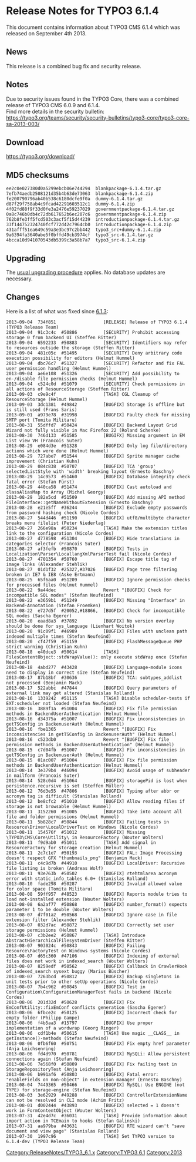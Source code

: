 Release Notes for TYPO3 6.1.4
=============================

This document contains information about TYPO3 CMS 6.1.4 which was
released on September 4th 2013.

News
----

This release is a combined bug fix and security release.

Notes
-----

Due to security issues found in the TYPO3 Core, there was a combined
release of TYPO3 CMS 6.0.9 and 6.1.4.\
Find more details in the security bulletin:
<https://typo3.org/teams/security/security-bulletins/typo3-core/typo3-core-sa-2013-003/>

Download
--------

<https://typo3.org/download/>

MD5 checksums
-------------

    ee2c0e027380d0a5299ebcb06e744294  blankpackage-6.1.4.tar.gz
    7efb74aedb2508121d35b4b63de73063  blankpackage-6.1.4.zip
    fe200790796ab40b538c6180dcfe9f0a  dummy-6.1.4.tar.gz
    d87f29f758ab4c9fcad42291603512c1  dummy-6.1.4.zip
    4f02fd88f9f33d0fe3a2476e59237029  governmentpackage-6.1.4.tar.gz
    0a8c746b0db4c72db617652b6ec207c6  governmentpackage-6.1.4.zip
    762b8fe3ff5fcd503c3acf5f15d44239  introductionpackage-6.1.4.tar.gz
    33f144752324740fcf772d42c7964cb0  introductionpackage-6.1.4.zip
    431afff51ea649c59a3e3bc97c2bb442  typo3_src+dummy-6.1.4.zip
    9a6394fa3640abe5f0bffd49cb3974cf  typo3_src-6.1.4.tar.gz
    4bcca10d941070543db5399c3a58b7a7  typo3_src-6.1.4.zip

Upgrading
---------

The [usual upgrading
procedure](https://docs.typo3.org/typo3cms/InstallationGuide/) applies.
No database updates are necessary.

Changes
-------

Here is a list of what was fixed since [6.1.3](TYPO3_6.1.3 "wikilink"):

    2013-09-04  734f851                  [RELEASE] Release of TYPO3 6.1.4 (TYPO3 Release Team)
    2013-09-04  91c3c4c  #50886          [SECURITY] Prohibit accessing storage 0 from backend UI (Steffen Ritter)
    2013-09-04  6592233  #50883          [SECURITY] Identifiers may refer to resources outside the storage (Steffen Ritter)
    2013-09-04  481c05c  #51495          [SECURITY] Deny arbitrary code execution possibility for editors (Helmut Hummel)
    2013-09-04  dbc76c7  #51327          [SECURITY] Refactor and fix FAL user permission handling (Helmut Hummel)
    2013-09-04  ae6e108  #51326          [SECURITY] Add possibility to en-/disable file permission checks (Helmut Hummel)
    2013-09-04  c524c0d  #51079          [SECURITY] Check permissions in all actions of ResourceStorage (Steffen Ritter)
    2013-09-03  c9e9c4f                  [TASK] CGL Cleanup of ResourceStorage (Helmut Hummel)
    2013-09-03  3dc1381  #49842          [BUGFIX] Storage is offline but is still used (Frans Saris)
    2013-09-01  a979e78  #31998          [BUGFIX] Faulty check for missing SMTP port (Tomita Militaru)
    2013-08-31  55dffd7  #50424          [BUGFIX] Backend Layout Grid Wizard not fully visible in Mac Firefox 22 (Roland Schenke)
    2013-08-30  746d133  #51585          [BUGIFX] Missing argument in EM List view VH (Francois Suter)
    2013-08-29  e084d3e  #51328          [BUGFIX] Only log file/directory actions which were done (Helmut Hummel)
    2013-08-29  727abe7  #51544          [BUGFIX] Sprite manager cache improvement (Christian Kuhn)
    2013-08-29  084c838  #50707          [BUGFIX] TCA 'group' selectedListStyle with 'width' breaking layout (Ernesto Baschny)
    2013-08-29  14c9573  #51460          [BUGFIX] Database integrity check fatal error (Stefan Fürst)
    2013-08-29  440ca58  #51474          [BUGFIX] Cast autoload and classAliasMap to Array (Michel Georgy)
    2013-08-29  182e5cd  #51509          [BUGFIX] Add missing API method FileInterface::getNameWithoutExtension (Ernesto Baschny)
    2013-08-28  e21e5ff  #36244          [BUGFIX] Exclude empty passwords from password hashing check (Nicole Cordes)
    2013-08-27  544d446  #51190          [BUGFIX] utf8/multibyte character breaks menu filelist (Peter Niederlag)
    2013-08-27  266e98a  #50234          [TASK] Make the extension titles link to the configuration (Nicole Cordes)
    2013-08-27  d778598  #51304          [BUGFIX] Hide translations in categories selector (Francois Suter)
    2013-08-27  af3fefb  #50870          [BUGFIX] Tests in Localization\Parser\LocallangXmlParserTest fail (Nicole Cordes)
    2013-08-27  4701354  #50760          [BUGFIX] Escape title tag of image links (Alexander Stehlik)
    2013-08-27  01d1f32  #25327,#37026   [BUGFIX] Page tree filtering broken in IE7 & IE8 (Aske Ertmann)
    2013-08-25  65f6aa0  #51209          [BUGFIX] Ignore permission checks for processed files (Helmut Hummel)
    2013-08-22  9a44dec                  Revert "[BUGFIX] Check for incompatible SQL modes" (Stefan Neufeind)
    2013-08-22  e3659b1  #51249          [BUGFIX] Missing "Interface" in Backend-Annotation (Stefan Froemken)
    2013-08-22  e727d5f  #20052,#18866,  [BUGFIX] Check for incompatible SQL modes (Sascha Egerer)
    2013-08-20  eaad8a3  #37892          [BUGFIX] No version overlay should be done for sys_language (Lienhart Woitok)
    2013-08-20  91c09f1  #46989          [BUGFIX] Files with unclean path indexed multiple times (Stefan Neufeind)
    2013-08-20  cf47f59  #51159          [BUGFIX] FlashMessageQueue PHP strict warning (Christian Kuhn)
    2013-08-18  e40dce3  #50614          [TASK] FilesContentObject::stdWrapValue(): only execute stdWrap once (Stefan Neufeind)
    2013-08-18  4abd277  #43428          [BUGFIX] Language-module icons need to display in correct size (Stefan Neufeind)
    2013-08-17  87b18bf  #30636          [BUGFIX] TCA: subtypes_addlist not processed (Benjamin Mack)
    2013-08-17  522abbc  #47844          [BUGFIX] Query parameters of external link may get altered (Stanislas Rolland)
    2013-08-16  1339242  #51115          [TASK] Disable scheduler-tests if EXT:scheduler not loaded (Stefan Neufeind)
    2013-08-16  3889f1a  #51004          [BUGFIX] Fix file permission methods in BackendUserAuthentication (Helmut Hummel)
    2013-08-16  d34375a  #51007          [BUGFIX] Fix inconsistencies in getTSConfig in BackenuserAuth (Helmut Hummel)
    2013-08-16  fbe1365                  Revert "[BUGFIX] Fix inconsistencies in getTSConfig in BackenuserAuth" (Helmut Hummel)
    2013-08-16  c523db0                  Revert "[BUGFIX] Fix file permission methods in BackendUserAuthentication" (Helmut Hummel)
    2013-08-15  c7d04fb  #51007          [BUGFIX] Fix inconsistencies in getTSConfig in BackenuserAuth (Helmut Hummel)
    2013-08-15  01ac007  #51004          [BUGFIX] Fix file permission methods in BackendUserAuthentication (Helmut Hummel)
    2013-08-14  3e379b4  #46094          [BUGFIX] Avoid usage of subheader in mailform (Francois Suter)
    2013-08-14  528c0d4  #51064          [BUGFIX] storagePid is lost when persistence.recursive is set (Steffen Müller)
    2013-08-12  76d3e55  #47806          [BUGFIX] Typing after abbr or acronym tag is difficult (Stanislas Rolland)
    2013-08-12  be8cfc2  #51010          [BUGFIX] Allow reading files if storage is not browsable (Helmut Hummel)
    2013-08-11  3152260  #51005          [BUGFIX] Take into account all file and folder permissions (Helmut Hummel)
    2013-08-11  5b828c7  #50844          [BUGFIX] Failing tests in Resource\Driver\LocalDriverTest on Windows (Nicole Cordes)
    2013-08-11  154576f  #51012          [BUGFIX] Missing \TYPO3\CMS\Core\Utility\ in ResourceFactory (Wouter Wolters)
    2013-08-11  f9d9ab0  #51011          [TASK] Add signal in ResourceFactory for storage creation (Helmut Hummel)
    2013-08-11  2c7c1e7  #50193          [BUGFIX] FAL: Image Processing doesn't respect GFX "thumbnails_png" (Benjamin Mack)
    2013-08-11  c4c9d7b  #44910          [BUGFIX] LocalDriver: Recursive file listing is broken (Andreas Wolf)
    2013-08-11  93e763b  #50502          [BUGFIX] rtehtmlarea acronym error with static_info_tables 6.0+ (Stanislas Rolland)
    2013-08-10  fade298  #50287          [BUGFIX] Invalid allowed value for color space (Tomita Militaru)
    2013-08-08  59ff957  #48523          [BUGFIX] Reports module tries to load not-installed extension (Wouter Wolters)
    2013-08-08  6a2af77  #50868          [BUGFIX] number_format() expects parameter 1 to be double (Wouter Wolters)
    2013-08-07  d7f01a2  #50568          [BUGFIX] Ignore case in file extension filter (Alexander Stehlik)
    2013-08-07  032d7ac  #50872          [BUGFIX] Correctly set user storage permissions (Helmut Hummel)
    2013-08-07  c3b2ee2  #50867          [TASK] Introduce AbstractHierarchicalFilesystemDriver (Steffen Ritter)
    2013-08-07  903024c  #50843          [BUGFIX] Failing Resource\FactoryTest on Windows systems (Nicole Cordes)
    2013-08-07  d65c360  #47106          [BUGFIX] Indexing of external files does not work in indexed_search (Wouter Wolters)
    2013-08-07  8259edf  #50562          [BUGFIX] Callback in CrawlerHook of indexed_search sysext buggy (Marius Büscher)
    2013-08-07  7263bcd  #50812          [BUGFIX] Backup singletons in unit tests prior to other setUp operations (Nicole Cordes)
    2013-08-07  7b4c962  #50845          [BUGFIX] Test in Configuration\ConfigurationManagerTest fails in backend (Nicole Cordes)
    2013-08-06  201d32d  #50628          [BUGFIX] Fix EmConfUtility::fixEmConf conflicts generation (Sascha Egerer)
    2013-08-06  6fbce2c  #50125          [BUGFIX] Incorrect check for empty folder (Philipp Gampe)
    2013-08-06  f4b5aa3  #15797          [BUGFIX] Use proper implementation of a wordwrap (Georg Ringer)
    2013-08-06  cdf1b4e  #50615          [TASK] Use magic __CLASS__ in getInstance()-methods (Stefan Neufeind)
    2013-08-06  0fb6f60  #50751          [BUGFIX] Fix empty href parameter (Anja Leichsenring)
    2013-08-06  fd4d970  #50781          [BUGFIX] MySQLi: Allow persistent connections again (Stefan Neufeind)
    2013-08-06  7e568f0  #50809          [BUGFIX] Fix failing test in StorageRepositoryTest (Anja Leichsenring)
    2013-08-06  b991af6  #50803          [BUGFIX] Fatal error: "enableFields on non-object" in extension manager (Ernesto Baschny)
    2013-08-04  7449365  #50466          [BUGFIX] MySQL: Use ENGINE (not TYPE) for storage-engine (Stefan Neufeind)
    2013-08-03  3e62929  #49288          [BUGFIX] ControllerExtensionName can not be resolved in CLI mode (Achim Fritz)
    2013-08-01  d002444  #43893          [BUGFIX] selected = 1 doesn't work in FormContentObject (Wouter Wolters)
    2013-07-31  42e4d7c  #36031          [TASK] Provide information about import action in TCEmain to hooks (Stefan Galinski)
    2013-07-31  aa979ba  #43631          [BUGFIX] RTE wizard can't "save document and view page" (Stanislas Rolland)
    2013-07-30  1997c96                  [TASK] Set TYPO3 version to 6.1.4-dev (TYPO3 Release Team)

<Category:ReleaseNotes/TYPO3_6.1.x> [Category:TYPO3
6.1](Category:TYPO3_6.1 "wikilink") <Category:2013>
